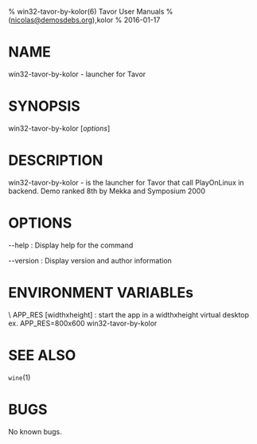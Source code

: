 % win32-tavor-by-kolor(6) Tavor User Manuals
%  (nicolas@demosdebs.org),kolor
% 2016-01-17

# NAME
win32-tavor-by-kolor - launcher for Tavor

# SYNOPSIS
win32-tavor-by-kolor [*options*]

# DESCRIPTION
win32-tavor-by-kolor - is the launcher for Tavor that call PlayOnLinux in backend.
Demo ranked 8th by Mekka and Symposium 2000

# OPTIONS
\--help
:   Display help for the command

\--version
:   Display version and author information

# ENVIRONMENT VARIABLEs
\ APP_RES [widthxheight]
:	start the app in a widthxheight virtual desktop  
	ex. APP_RES=800x600 win32-tavor-by-kolor

# SEE ALSO
`wine`(1)

# BUGS
No known bugs.

